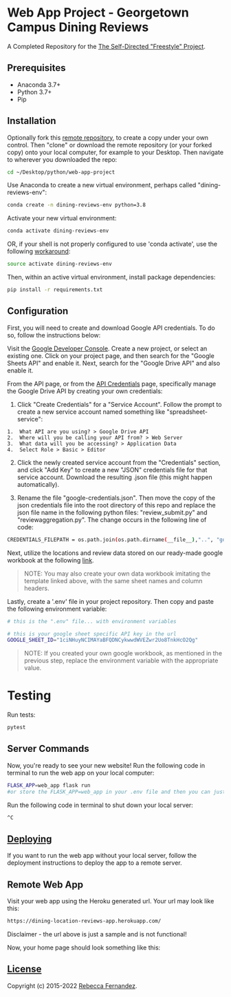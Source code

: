 # **Web App Project** - Georgetown Campus Dining Reviews

A Completed Repository for the [The Self-Directed "Freestyle" Project](https://github.com/prof-rossetti/intro-to-python/tree/main/projects/freestyle).

## Prerequisites

  + Anaconda 3.7+
  + Python 3.7+
  + Pip

## Installation

Optionally fork this [remote repository](https://github.com/beckyfernez/web-app-project), to create a copy under your own control. Then "clone" or download the remote repository (or your forked copy) onto your local computer, for example to your Desktop. Then navigate to wherever you downloaded the repo:

```sh
cd ~/Desktop/python/web-app-project
```

Use Anaconda to create a new virtual environment, perhaps called "dining-reviews-env":

```sh
conda create -n dining-reviews-env python=3.8
```

Activate your new virtual environment:

```sh
conda activate dining-reviews-env
```
OR, if your shell is not properly configured to use 'conda activate', use the following [workaround](https://github.com/conda/conda/issues/7980):

```sh
source activate dining-reviews-env
```

Then, within an active virtual environment, install package dependencies:

```sh
pip install -r requirements.txt
```

## Configuration

First, you will need to create and download Google API credentials. To do so, follow the instructions below:

Visit the [Google Developer Console](https://console.cloud.google.com). Create a new project, or select an existing one. Click on your project page, and then search for the "Google Sheets API" and enable it. Next, search for the "Google Drive API" and also enable it.

From the API page, or from the [API Credentials](https://console.cloud.google.com/apis/credentials) page, specifically manage the Google Drive API by creating your own credentials:

  1.  Click "Create Credentials" for a "Service Account". Follow the prompt to create a new service account named something like "spreadsheet-service":

    1.  What API are you using? > Google Drive API
    2.  Where will you be calling your API from? > Web Server
    3.  What data will you be accessing? > Application Data
    4.  Select Role > Basic > Editor

  2.  Click the newly created service account from the "Credentials" section, and click "Add Key" to create a new "JSON" credentials file for that service account. Download the resulting .json file (this might happen automatically).

  3.  Rename the file "google-credentials.json". Then move the copy of the json credentials file into the root directory of this repo and replace the json file name in the following python files: "review_submit.py" and "reviewaggregation.py". The change occurs in the following line of code:

  ```sh
  CREDENTIALS_FILEPATH = os.path.join(os.path.dirname(__file__),"..", "google-credentials.json")
  ```


Next, utilize the locations and review data stored on our ready-made google workbook at the following [link](https://docs.google.com/spreadsheets/d/1ciNHuyNCIMAYaBFQDNCykwwdWVEZwr2Uo8TnkHcO2Qg/edit#gid=615464139). 

> NOTE: You may also create your own data workbook imitating the template linked above, with the same sheet names and column headers. 

Lastly, create a '.env' file in your project repository. Then copy and paste the following environment variable:

```sh
# this is the ".env" file... with environment variables

# this is your google sheet specific API key in the url
GOOGLE_SHEET_ID="1ciNHuyNCIMAYaBFQDNCykwwdWVEZwr2Uo8TnkHcO2Qg"
```
> NOTE: If you created your own google workbook, as mentioned in the previous step, replace the environment variable with the appropriate value. 


# Testing

Run tests:

```sh
pytest
```

## Server Commands

Now, you're ready to see your new website! Run the following code in terminal to run the web app on your local computer:
```sh
FLASK_APP=web_app flask run
#or store the FLASK_APP=web_app in your .env file and then you can just enter 'flask run'
```

Run the following code in terminal to shut down your local server:
```sh
^C
```

## [Deploying](/DEPLOYING.md)

If you want to run the web app without your local server, follow the deployment instructions to deploy the app to a remote server. 

## Remote Web App

Visit your web app using the Heroku generated url. Your url may look like this:

```sh
https://dining-location-reviews-app.herokuapp.com/
```
Disclaimer - the url above is just a sample and is not functional!

Now, your home page should look something like this:

## [License](/LICENSE.md)

Copyright (c) 2015-2022 [Rebecca Fernandez](mailto:rmf83@georgetown.edu).